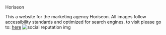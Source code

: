 Horiseon

This a website for the marketing agency Horiseon. All images follow accessibility standards and optimized for search engines. to visit please go to: [here](https://caltran117.github.io/code-refactor/)
![social reputation img](https://i.postimg.cc/BvBj3Y6m/Screenshot-2022-09-10-141213.png)
